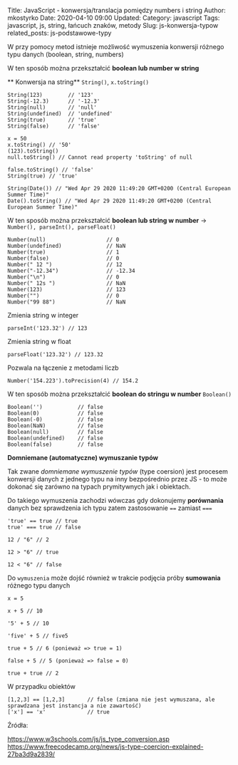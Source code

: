 Title: JavaScript - konwersja/translacja pomiędzy numbers i string
Author: mkostyrko
Date: 2020-04-10 09:00
Updated:
Category: javascript
Tags: javascript, js, string, łańcuch znaków, metody
Slug: js-konwersja-typow
related_posts: js-podstawowe-typy


W przy pomocy metod istnieje możliwość wymuszenia konwersji różnego typu danych (boolean, string, numbers)

W ten sposób można przekształcić **boolean lub number w string**

** Konwersja na string** `String()`, `x.toString()`

    String(123)        // '123'
    String(-12.3)      // '-12.3'
    String(null)       // 'null'
    String(undefined)  // 'undefined'
    String(true)       // 'true'
    String(false)      // 'false'

    x = 50
    x.toString() // '50'
    (123).toString()
    null.toString() // Cannot read property 'toString' of null

    false.toString() // 'false'
    String(true) // 'true'

    String(Date()) // "Wed Apr 29 2020 11:49:20 GMT+0200 (Central European Summer Time)"
    Date().toString() // "Wed Apr 29 2020 11:49:20 GMT+0200 (Central European Summer Time)"

W ten sposób można przekształcić **boolean lub string w number** -> `Number(), parseInt(), parseFloat()`

    Number(null)                   // 0
    Number(undefined)              // NaN
    Number(true)                   // 1
    Number(false)                  // 0
    Number(" 12 ")                 // 12
    Number("-12.34")               // -12.34
    Number("\n")                   // 0
    Number(" 12s ")                // NaN
    Number(123)                    // 123
    Number("")                     // 0
    Number("99 88")                // NaN

Zmienia string w integer

    parseInt('123.32') // 123

Zmienia string w float 

    parseFloat('123.32') // 123.32

Pozwala na łączenie z metodami liczb

    Number('154.223').toPrecision(4) // 154.2

W ten sposób można przekształcić **boolean do stringu w number** `Boolean()`

    Boolean('')           // false
    Boolean(0)            // false     
    Boolean(-0)           // false
    Boolean(NaN)          // false
    Boolean(null)         // false
    Boolean(undefined)    // false
    Boolean(false)        // false


**Domniemane (automatyczne) wymuszanie typów**

Tak zwane *domniemane wymuszenie typów* (type coersion) jest procesem konwersji danych z jednego typu na inny bezpośrednio przez JS - to może dokonać się zarówno na typach prymitywnych jak i obiektach. 

Do takiego wymuszenia zachodzi wówczas gdy dokonujemy **porównania** danych bez sprawdzenia ich typu
zatem zastosowanie `==` zamiast `===`

    'true' == true // true
    true' === true // false

    12 / "6" // 2

    12 > "6" // true

    12 < "6" // false

Do `wymuszenia` może dojść również w trakcie podjęcia próby **sumowania** różnego typu danych

    x = 5

    x + 5 // 10

    '5' + 5 // 10

    'five' + 5 // five5

    true + 5 // 6 (ponieważ => true = 1)

    false + 5 // 5 (ponieważ => false = 0)

    true + true // 2

W przypadku obiektów

    [1,2,3] == [1,2,3]       // false (zmiana nie jest wymuszana, ale sprawdzana jest instancja a nie zawartość)
    ['x'] == 'x'             // true 


Źródła:

https://www.w3schools.com/js/js_type_conversion.asp
https://www.freecodecamp.org/news/js-type-coercion-explained-27ba3d9a2839/
